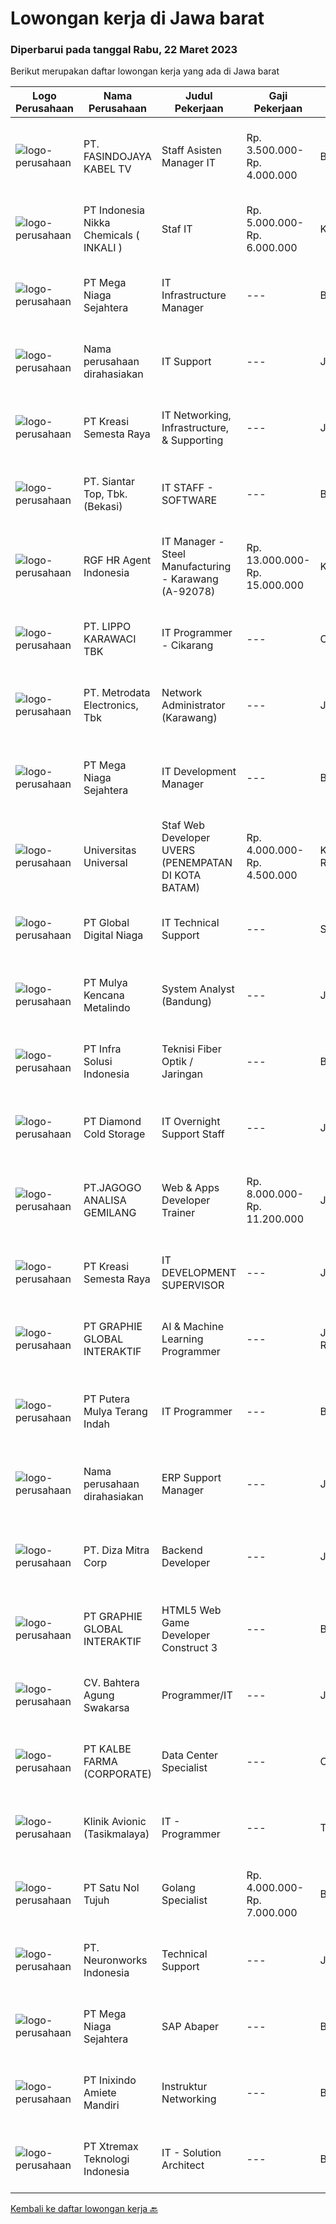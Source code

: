 
  # Lowongan kerja di Jawa barat

  ### Diperbarui pada tanggal Rabu, 22 Maret 2023

  Berikut merupakan daftar lowongan kerja yang ada di Jawa barat

  |Logo Perusahaan | Nama Perusahaan | Judul Pekerjaan | Gaji Pekerjaan | Lokasi | Deskripsi | Tanggal diunggah | Pranala |
  | -------------- | --------------- | --------------- | --------- | --------- | -------------- | ------- | ----------- |
  |![logo-perusahaan](https://i.ibb.co/sqvTCh9/112815900-stock-vector-no-image-available-icon-flat-vector.webp)|PT. FASINDOJAYA KABEL TV|Staff Asisten Manager IT|Rp. 3.500.000-Rp. 4.000.000|Bandung|Mengelola, koordinasi dan monitoring pekerjaan Staf- Melakukan kerjasama dalam 1 divisi maupun dengan divisi lainBerpengalaman menjadi supervisor /...|Selasa, 21 Maret 2023|https://www.jobstreet.co.id/id/job/staff-asisten-manager-it-4270583?token=0~cedc51e0-264c-44ce-b3a1-44fb70eb0b45&sectionRank=1&jobId=jobstreet-id-job-4270583|
|![logo-perusahaan](https://image-service-cdn.seek.com.au/9bb1f00bf5a90bb71f706c2ef2578a6268756ec5/ee4dce1061f3f616224767ad58cb2fc751b8d2dc)|PT Indonesia Nikka Chemicals ( INKALI )|Staf IT|Rp. 5.000.000-Rp. 6.000.000|Karawang|Pekerjaan: Mengecek kondisi hardware dan jaringan secara rutin. Melakukan troubleshooting dan memperbaiki kerusakan ringan pada hardware dan jaringan....|Senin, 20 Maret 2023|https://www.jobstreet.co.id/id/job/staf-it-4268114?token=0~cedc51e0-264c-44ce-b3a1-44fb70eb0b45&sectionRank=2&jobId=jobstreet-id-job-4268114|
|![logo-perusahaan](https://image-service-cdn.seek.com.au/2fe7213d040973afae4b490471abcfbe148c0c5b/ee4dce1061f3f616224767ad58cb2fc751b8d2dc)|PT Mega Niaga Sejahtera|IT Infrastructure Manager|---|Bogor|Candidate must have a minimum of Diploma from a reputable university majoring in Computer, Information System or Informatics Engineering with minimum...|Senin, 20 Maret 2023|https://www.jobstreet.co.id/id/job/it-infrastructure-manager-4268156?token=0~cedc51e0-264c-44ce-b3a1-44fb70eb0b45&sectionRank=3&jobId=jobstreet-id-job-4268156|
|![logo-perusahaan](https://i.ibb.co/sqvTCh9/112815900-stock-vector-no-image-available-icon-flat-vector.webp)|Nama perusahaan dirahasiakan|IT Support|---|Jawa Timur|Usia maksimal 35 tahun Pendidikan minimal S1 segala jurusan Minimal memiliki 1 tahun pengalaman kerja di bidang yang sama  Mempunyai pengetahuan dan...|Senin, 20 Maret 2023|https://www.jobstreet.co.id/id/job/it-support-4268311?token=0~cedc51e0-264c-44ce-b3a1-44fb70eb0b45&sectionRank=4&jobId=jobstreet-id-job-4268311|
|![logo-perusahaan](https://image-service-cdn.seek.com.au/10ec7d15db5972b4798a9d91f5bcd29713bcaf6a/ee4dce1061f3f616224767ad58cb2fc751b8d2dc)|PT Kreasi Semesta Raya|IT Networking, Infrastructure, & Supporting|---|Jawa Barat|Kualifikasi Pengalaman dengan mikrotik Pengalaman dengan firewall Pengelaman dengan trouble shooting komputer, printer, finger print, &amp; CCVTV...|Senin, 20 Maret 2023|https://www.jobstreet.co.id/id/job/it-networking-infrastructure-supporting-4268834?token=0~cedc51e0-264c-44ce-b3a1-44fb70eb0b45&sectionRank=5&jobId=jobstreet-id-job-4268834|
|![logo-perusahaan](https://image-service-cdn.seek.com.au/13f7ce6aa3db3cfa2445b1b2f8119fb16ee64f28/ee4dce1061f3f616224767ad58cb2fc751b8d2dc)|PT. Siantar Top, Tbk. (Bekasi)|IT STAFF - SOFTWARE|---|Bekasi|Kualifikasi: Min. D3 / S1 Teknik Informatika, Teknologi Informasi, atau Ilmu Komputer. Usia 22 - 30 th. Memiliki pengalaman min. 1 tahun di bidang. IT...|Senin, 20 Maret 2023|https://www.jobstreet.co.id/id/job/it-staff-software-4268559?token=0~cedc51e0-264c-44ce-b3a1-44fb70eb0b45&sectionRank=6&jobId=jobstreet-id-job-4268559|
|![logo-perusahaan](https://image-service-cdn.seek.com.au/d5868152525c083dcbedb1aa22a408e592bdf7d2/ee4dce1061f3f616224767ad58cb2fc751b8d2dc)|RGF HR Agent Indonesia|IT Manager - Steel Manufacturing - Karawang (A-92078)|Rp. 13.000.000-Rp. 15.000.000|Karawang|About The Company: The working venue is in Karawang. Our client is an Steel Manufacturing company. Currently, they are looking for IT Manager. Job...|Senin, 20 Maret 2023|https://www.jobstreet.co.id/id/job/it-manager-steel-manufacturing-karawang-a-92078-4267895?token=0~cedc51e0-264c-44ce-b3a1-44fb70eb0b45&sectionRank=7&jobId=jobstreet-id-job-4267895|
|![logo-perusahaan](https://image-service-cdn.seek.com.au/36d1f72dfe2eaecadca52d4fcd4d598e74393d61/ee4dce1061f3f616224767ad58cb2fc751b8d2dc)|PT. LIPPO KARAWACI TBK|IT Programmer - Cikarang|---|Cikarang|JOB DESCRIPTION: Design, develop, maintain, test, and analyze the software programs, applications, and reports. Researching, designing, and...|Selasa, 21 Maret 2023|https://www.jobstreet.co.id/id/job/it-programmer-cikarang-4269975?token=0~cedc51e0-264c-44ce-b3a1-44fb70eb0b45&sectionRank=8&jobId=jobstreet-id-job-4269975|
|![logo-perusahaan](https://image-service-cdn.seek.com.au/0d75518309b56a3cff39daa569b0ba02cc7a22f2/ee4dce1061f3f616224767ad58cb2fc751b8d2dc)|PT. Metrodata Electronics, Tbk|Network Administrator (Karawang)|---|Jawa Barat|Minimum of Diplome-3 Degree in computer science or related field Minimum 1 years relevant experience handle network environment will be required....|Selasa, 21 Maret 2023|https://www.jobstreet.co.id/id/job/network-administrator-karawang-4270482?token=0~cedc51e0-264c-44ce-b3a1-44fb70eb0b45&sectionRank=9&jobId=jobstreet-id-job-4270482|
|![logo-perusahaan](https://image-service-cdn.seek.com.au/2fe7213d040973afae4b490471abcfbe148c0c5b/ee4dce1061f3f616224767ad58cb2fc751b8d2dc)|PT Mega Niaga Sejahtera|IT Development Manager|---|Bogor|Melakukan pembuatan dan perubahan system sesuai dengan business process dan permintaan kebutuhan User Melaksanakan implementasi, review, dan perbaikan...|Senin, 20 Maret 2023|https://www.jobstreet.co.id/id/job/it-development-manager-4268186?token=0~cedc51e0-264c-44ce-b3a1-44fb70eb0b45&sectionRank=10&jobId=jobstreet-id-job-4268186|
|![logo-perusahaan](https://image-service-cdn.seek.com.au/872a4f5f67ec54088d1d3b199ea228bef1b40ae9/ee4dce1061f3f616224767ad58cb2fc751b8d2dc)|Universitas Universal|Staf Web Developer UVERS (PENEMPATAN DI KOTA BATAM)|Rp. 4.000.000-Rp. 4.500.000|Kepulauan Riau|-Minimal Lulusan S1 Bidang Ilmu Komputer/ Pemrograman-Menguasai konsep web dasar (PHP,HTML,JavaScript,Jquery,etc)-Menguasai framework Laravel dan...|Senin, 20 Maret 2023|https://www.jobstreet.co.id/id/job/staf-web-developer-uvers-penempatan-di-kota-batam-4268578?token=0~cedc51e0-264c-44ce-b3a1-44fb70eb0b45&sectionRank=11&jobId=jobstreet-id-job-4268578|
|![logo-perusahaan](https://image-service-cdn.seek.com.au/c8ee1f2c0153c90126cf19b5805c2cad476d5925/ee4dce1061f3f616224767ad58cb2fc751b8d2dc)|PT Global Digital Niaga|IT Technical Support|---|Surabaya|As an IT Technical Support Staff , you will make sure that employees and stores can work properly using IT tools, working device, network, and another...|Jumat, 17 Maret 2023|https://www.jobstreet.co.id/id/job/it-technical-support-4265884?token=0~cedc51e0-264c-44ce-b3a1-44fb70eb0b45&sectionRank=12&jobId=jobstreet-id-job-4265884|
|![logo-perusahaan](https://image-service-cdn.seek.com.au/9b30f00e5d44221643d2b46b334a39edb1dbf377/ee4dce1061f3f616224767ad58cb2fc751b8d2dc)|PT Mulya Kencana Metalindo|System Analyst (Bandung)|---|Jawa Barat|KUALIFIKASI Pendidikan S1Teknik Informatika/Sistem Informasi. Memiliki pengalaman kerja minimal 1 tahun sebagai System Analyst. Detail dan teliti...|Selasa, 21 Maret 2023|https://www.jobstreet.co.id/id/job/system-analyst-bandung-4269547?token=0~cedc51e0-264c-44ce-b3a1-44fb70eb0b45&sectionRank=13&jobId=jobstreet-id-job-4269547|
|![logo-perusahaan](https://image-service-cdn.seek.com.au/1d28508741a18a8787327f3864aa8fb63be75845/ee4dce1061f3f616224767ad58cb2fc751b8d2dc)|PT Infra Solusi Indonesia|Teknisi Fiber Optik / Jaringan|---|Bandung|Melakukan proses aktivasi jaringan FDH dan FTTH sehingga termigrasi dengan baik  Melakukan penuntasan progress work order pole konstruksi sesuai...|Senin, 20 Maret 2023|https://www.jobstreet.co.id/id/job/teknisi-fiber-optik-jaringan-4268658?token=0~cedc51e0-264c-44ce-b3a1-44fb70eb0b45&sectionRank=14&jobId=jobstreet-id-job-4268658|
|![logo-perusahaan](https://image-service-cdn.seek.com.au/6d56383b0316bf97f26e28d2c030d8c39fd1c836/ee4dce1061f3f616224767ad58cb2fc751b8d2dc)|PT Diamond Cold Storage|IT Overnight Support Staff|---|Jawa Barat|Requirements : Experience in handling Helpdesk / Support User, Field Support Familiar with Helpdesk Ticketing System, Monitoring System Experience in...|Jumat, 17 Maret 2023|https://www.jobstreet.co.id/id/job/it-overnight-support-staff-4266512?token=0~cedc51e0-264c-44ce-b3a1-44fb70eb0b45&sectionRank=15&jobId=jobstreet-id-job-4266512|
|![logo-perusahaan](https://image-service-cdn.seek.com.au/4e5d9fe54662c17f4b47d6a141edd3783464e16f/ee4dce1061f3f616224767ad58cb2fc751b8d2dc)|PT.JAGOGO ANALISA GEMILANG|Web & Apps Developer Trainer|Rp. 8.000.000-Rp. 11.200.000|Jawa Barat|Web and Apps Developer Trainer Tugas dan Tanggung Jawab Materi Training: APPS Developer TrainerMenganalisa ToolsMengidentifikasi tools yang digunakan...|Selasa, 21 Maret 2023|https://www.jobstreet.co.id/id/job/web-apps-developer-trainer-4249817?token=0~cedc51e0-264c-44ce-b3a1-44fb70eb0b45&sectionRank=16&jobId=jobstreet-id-job-4249817|
|![logo-perusahaan](https://image-service-cdn.seek.com.au/10ec7d15db5972b4798a9d91f5bcd29713bcaf6a/ee4dce1061f3f616224767ad58cb2fc751b8d2dc)|PT Kreasi Semesta Raya|IT DEVELOPMENT SUPERVISOR|---|Jawa Barat|Kualifikasi : Pengalaman Asp.net C# (MVC, Core, &amp; Web Form) Pengalaman dengan API Pengalaman Database Sql Server, Mysql Pengalaman dengan Flutter...|Senin, 20 Maret 2023|https://www.jobstreet.co.id/id/job/it-development-supervisor-4268784?token=0~cedc51e0-264c-44ce-b3a1-44fb70eb0b45&sectionRank=17&jobId=jobstreet-id-job-4268784|
|![logo-perusahaan](https://image-service-cdn.seek.com.au/f9a751ea24d68e4658d0eb7882e2db58a9b95cb0/ee4dce1061f3f616224767ad58cb2fc751b8d2dc)|PT GRAPHIE GLOBAL INTERAKTIF|AI & Machine Learning Programmer|---|Jakarta Raya|Qualifications : Preferably experienced Python, AI and Machine Learning at least a year Preferably proficient in NLP or Image Processing Minimum S1...|Selasa, 21 Maret 2023|https://www.jobstreet.co.id/id/job/ai-machine-learning-programmer-4258677?token=0~cedc51e0-264c-44ce-b3a1-44fb70eb0b45&sectionRank=18&jobId=jobstreet-id-job-4258677|
|![logo-perusahaan](https://image-service-cdn.seek.com.au/8e93a4130f5ecf35a13d4dfcf66194d68d1f03e3/ee4dce1061f3f616224767ad58cb2fc751b8d2dc)|PT Putera Mulya Terang Indah|IT Programmer|---|Bandung|Dicari: D3/S1 Teknik Informatika/Teknik Komputer/Ilmu Komputer. Menguasai Web based Programming Python, java, JavaScript, PHP(Codeigniter), C++, HTML....|Sabtu, 18 Maret 2023|https://www.jobstreet.co.id/id/job/it-programmer-4247753?token=0~cedc51e0-264c-44ce-b3a1-44fb70eb0b45&sectionRank=19&jobId=jobstreet-id-job-4247753|
|![logo-perusahaan](https://i.ibb.co/sqvTCh9/112815900-stock-vector-no-image-available-icon-flat-vector.webp)|Nama perusahaan dirahasiakan|ERP Support Manager|---|Jawa Barat|To ensure the performance of one or several applications (from the “services catalogue” or on request) throughout their life cycle. Monitor incoming...|Selasa, 21 Maret 2023|https://www.jobstreet.co.id/id/job/erp-support-manager-4269584?token=0~cedc51e0-264c-44ce-b3a1-44fb70eb0b45&sectionRank=20&jobId=jobstreet-id-job-4269584|
|![logo-perusahaan](https://image-service-cdn.seek.com.au/87450eed4174f198d51ac55cb9e4dfa8cdd99ea1/ee4dce1061f3f616224767ad58cb2fc751b8d2dc)|PT. Diza Mitra Corp|Backend Developer|---|Jawa Barat|Di Tim kami, kami sedang mencari satu lagi pekerja Back end dan pengembang untuk mendukung dalam pemeliharaan dan pengembangan lebih lanjut perangkat...|Selasa, 21 Maret 2023|https://www.jobstreet.co.id/id/job/backend-developer-4270043?token=0~cedc51e0-264c-44ce-b3a1-44fb70eb0b45&sectionRank=21&jobId=jobstreet-id-job-4270043|
|![logo-perusahaan](https://image-service-cdn.seek.com.au/f9a751ea24d68e4658d0eb7882e2db58a9b95cb0/ee4dce1061f3f616224767ad58cb2fc751b8d2dc)|PT GRAPHIE GLOBAL INTERAKTIF|HTML5 Web Game Developer Construct 3|---|Bali|Deskripsi Pekerjaan : Usia maksimal 35 tahun Pendidikan terakhir minimal D3 Menyenangi dunia aplikasi komputer dan pembuatan game Mempunyai kemampuan...|Selasa, 21 Maret 2023|https://www.jobstreet.co.id/id/job/html5-web-game-developer-construct-3-4258701?token=0~cedc51e0-264c-44ce-b3a1-44fb70eb0b45&sectionRank=22&jobId=jobstreet-id-job-4258701|
|![logo-perusahaan](https://i.ibb.co/sqvTCh9/112815900-stock-vector-no-image-available-icon-flat-vector.webp)|CV. Bahtera Agung Swakarsa|Programmer/IT|---|Jawa Barat|Programmer / ITKualifikasi : Minimal Pendidikan SMA/SMK/D3 semua Jurusan Berpenampilan Rapi  Jujur, Disiplin, Bertanggung jawab dan Pekerja keras ...|Selasa, 21 Maret 2023|https://www.jobstreet.co.id/id/job/programmer-it-1035175711?token=0~cedc51e0-264c-44ce-b3a1-44fb70eb0b45&sectionRank=23&jobId=jobstreet-id-job-1035175711|
|![logo-perusahaan](https://image-service-cdn.seek.com.au/4a9e609a337946c3c283a4bc58e072c39cab6926/ee4dce1061f3f616224767ad58cb2fc751b8d2dc)|PT KALBE FARMA (CORPORATE)|Data Center Specialist|---|Cikarang|Tanggung Jawab :- Melakukan pengaturan maintenance fasility datacenter- Melakukan monitoring terhadap server, storage dan backup- Melakukan...|Senin, 20 Maret 2023|https://www.jobstreet.co.id/id/job/data-center-specialist-4267780?token=0~cedc51e0-264c-44ce-b3a1-44fb70eb0b45&sectionRank=24&jobId=jobstreet-id-job-4267780|
|![logo-perusahaan](https://image-service-cdn.seek.com.au/23a9082bef3cb10a4e57cc5acc910eb7fbebc915/ee4dce1061f3f616224767ad58cb2fc751b8d2dc)|Klinik Avionic (Tasikmalaya)|IT - Programmer|---|Tasikmalaya|Kualifikasi  Umur Maksimal 35 tahun  Minimal SMK/Sederajat  Minimal 2 tahun di Bidang yang sama Menguasai Trouble Shooting Computer, System Operation,...|Selasa, 21 Maret 2023|https://www.jobstreet.co.id/id/job/it-programmer-4270889?token=0~cedc51e0-264c-44ce-b3a1-44fb70eb0b45&sectionRank=25&jobId=jobstreet-id-job-4270889|
|![logo-perusahaan](https://image-service-cdn.seek.com.au/ac1f0f1c4b4771705887f5d7ceecbff51026a492/ee4dce1061f3f616224767ad58cb2fc751b8d2dc)|PT Satu Nol Tujuh|Golang Specialist|Rp. 4.000.000-Rp. 7.000.000|Bandung|Your responsibilities include: Develop codes and scripts for applications Perform application design and programming Plan and monitor web applications...|Selasa, 21 Maret 2023|https://www.jobstreet.co.id/id/job/golang-specialist-4250507?token=0~cedc51e0-264c-44ce-b3a1-44fb70eb0b45&sectionRank=26&jobId=jobstreet-id-job-4250507|
|![logo-perusahaan](https://i.ibb.co/sqvTCh9/112815900-stock-vector-no-image-available-icon-flat-vector.webp)|PT. Neuronworks Indonesia|Technical Support|---|Jawa Barat|Domicile/Assigned on Jakarta  Required for SMK/D3 Information System  Already accuctomated about PHP Programming  Proficient in MySQL Database...|Selasa, 21 Maret 2023|https://www.jobstreet.co.id/id/job/technical-support-1034971947?token=0~cedc51e0-264c-44ce-b3a1-44fb70eb0b45&sectionRank=27&jobId=jobstreet-id-job-1034971947|
|![logo-perusahaan](https://image-service-cdn.seek.com.au/2fe7213d040973afae4b490471abcfbe148c0c5b/ee4dce1061f3f616224767ad58cb2fc751b8d2dc)|PT Mega Niaga Sejahtera|SAP Abaper|---|Bogor|Deskripsi PekerjaanKualifikasi: S1 lulusan Teknik Informatika, Sistem Informatika atau Ilmu Komputer dengan IPK minimal 3.00 Memiliki pengalaman...|Selasa, 21 Maret 2023|https://www.jobstreet.co.id/id/job/sap-abaper-4249530?token=0~cedc51e0-264c-44ce-b3a1-44fb70eb0b45&sectionRank=28&jobId=jobstreet-id-job-4249530|
|![logo-perusahaan](https://image-service-cdn.seek.com.au/b3e7cdca16f6301a9f59b196b7b0b4f1b5db9956/ee4dce1061f3f616224767ad58cb2fc751b8d2dc)|PT Inixindo Amiete Mandiri|Instruktur Networking|---|Bandung|Memberikan pelatihan sesuai dengan kebutuhan klien.Kualifikasi: S1 Jurusan Teknik Informatika/ Management Informatika/ Ilmu Komputer/ Teknik Komputer/...|Selasa, 21 Maret 2023|https://www.jobstreet.co.id/id/job/instruktur-networking-1035140749?token=0~cedc51e0-264c-44ce-b3a1-44fb70eb0b45&sectionRank=29&jobId=jobstreet-id-job-1035140749|
|![logo-perusahaan](https://image-service-cdn.seek.com.au/ce74a79d8ea261e54cdae65dc8035221535675cf/ee4dce1061f3f616224767ad58cb2fc751b8d2dc)|PT Xtremax Teknologi Indonesia|IT - Solution Architect|---|Bandung|This job position is suitable for individuals who are constant learners, problem solvers, and multi-taskers. Candidates who thrive in a fast-paced...|Senin, 20 Maret 2023|https://www.jobstreet.co.id/id/job/it-solution-architect-4268601?token=0~cedc51e0-264c-44ce-b3a1-44fb70eb0b45&sectionRank=30&jobId=jobstreet-id-job-4268601|


  [Kembali ke daftar lowongan kerja 🔙](../README.md#daftar-lowongan-kerja)
  